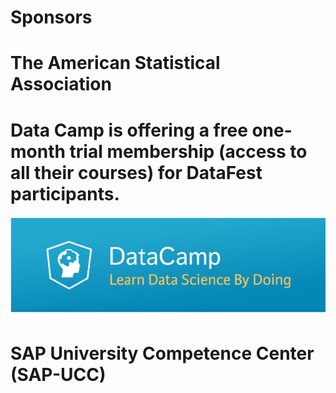 # Sponsors

# The American Statistical Association


# Data Camp is offering a free one-month trial membership (access to all their courses) for DataFest participants.
[![](images/logo_dc.png)](https://www.datacamp.com/promo/meetup)

# SAP University Competence Center (SAP-UCC)